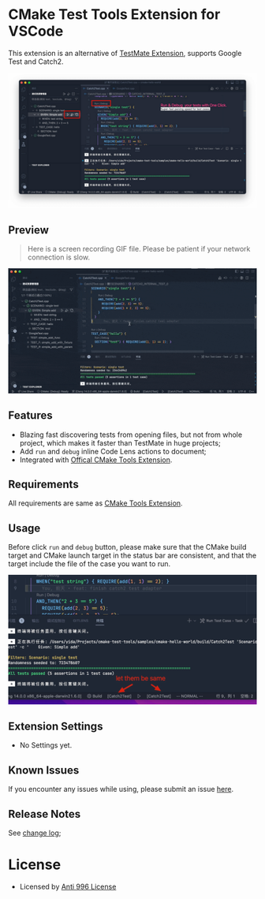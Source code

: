 # CMake Test Tools Extension for VSCode
This extension is an alternative of [TestMate Extension](https://github.com/matepek/vscode-catch2-test-adapter), supports Google Test and Catch2.

![banner.png](./res/banner.png)

## Preview
> Here is a screen recording GIF file. Please be patient if your network connection is slow.

![demo.gif](res/demo.gif)

## Features
- Blazing fast discovering tests from opening files, but not from whole project, which makes it faster than TestMate in huge projects;
- Add `run` and `debug` inline Code Lens actions to document;
- Integrated with [Offical CMake Tools Extension](https://github.com/microsoft/vscode-cmake-tools).

## Requirements
All requirements are same as [CMake Tools Extension](https://github.com/microsoft/vscode-cmake-tools).


## Usage
Before click `run` and `debug` button, please make sure that the CMake build target and CMake launch target in the status bar are consistent, and that the target include the file of the case you want to run.

![usage](./res/tip.jpg)

## Extension Settings
- No Settings yet.

## Known Issues
If you encounter any issues while using, please submit an issue [here](https://github.com/Yidadaa/CMake-Test-Tools-VSCode/issues).

## Release Notes
See [change log](./CHANGELOG.md);

# License
- Licensed by [Anti 996 License](https://github.com/kattgu7/Anti-996-License)